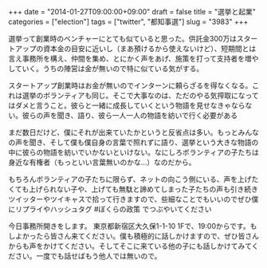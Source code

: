 +++
date = "2014-01-27T09:00:00+09:00"
draft = false
title = "選挙と起業"
categories = ["election"]
tags = ["twitter", "都知事選"]
slug = "3983"
+++

選挙って創業時のベンチャーにとても似ていると思った。供託金300万はスタートアップの資本金の目安に近いし（まあ預けるから使えないけど）、短期間とは言え事務所を構え、仲間を集め、とにかく声をあげ、施策を打って支持者を増やしていく。うちの陣営は金が無いので特に似ている気がする。

スタートアップ創業時はお金が無いのでインターンに頼らざるを得なくなる。これは選挙のボランティアも同じ。そこで大事なのは、ただのやる気搾取になってはダメと言うこと。彼らと一緒に成長していくという物語を見せなきゃならない。彼らの声を聞き、語り、彼ら一人一人の物語を紡いで行く必要がある

まだ数日だけど、僕にそれが出来ていたかというと反省点は多い。もっとみんなの声を聞き、そして僕も僕自身の言葉で照れずに語り、選挙という大きな物語の中に彼らの物語を紡いでいかないといけない。なにしろボランティアの子たちは身近な有権者（もっといい言葉無いのかな…）なのだから。

もちろんボランティアの子たちに限らず、ネットの向こう側にいる、声を上げたくても上げられない子や、上げても無駄と諦めてしまった子たちの声も引き続きツイッターやツイキャスで拾って行きますので、些細なことでもいいのでぜひ僕にリプライやハッシュタグ #‎ぼくらの政策 でつぶやいてください

今日事務所開きをします。 東京都新宿区大久保1-1-10 1Fで、19:00からです。もしよかったら皆さん来てください。僕も積極的に話しかけますので、ぜひ皆さんからも声をかけてください。そしてそこに来ている他の子にも話しかけてみてください。一度でも話せばもう他人では無いので。
